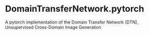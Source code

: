 # DomainTransferNetwork.pytorch
A pytorch implementation of the Domain Transfer Network (DTN), Unsupervised Cross-Domain Image Generation
